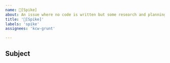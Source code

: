 ```yaml
---
name: 📌[Spike] 
about: An issue where no code is written but some research and planning is done for Sumcoin Wallet:iOS
title: '📌[Spike]'
labels: 'spike'
assignees: 'kcw-grunt'

---
```

## Subject